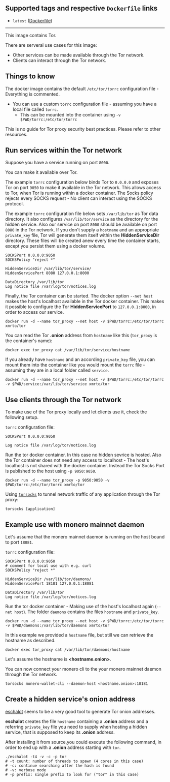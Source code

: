## Supported tags and respective `Dockerfile` links
* `latest` ([Dockerfile](https://github.com/XMRto/tor/blob/master/Dockerfile))

---

This image contains Tor.

There are serveral use cases for this image:
* Other services can be made available through the Tor network.
* Clients can interact through the Tor network.

## Things to know

The docker image contains the default `/etc/tor/torrc` configuration file - Everything is commented.

* You can use a custom `torrc` configuration file - assuming you have a local file called `torrc`.
  - This can be mounted into the container using `-v $PWD/torrc:/etc/tor/torrc`

This is no guide for Tor proxy security best practices. Please refer to other resources.

## Run services within the Tor network

Suppose you have a service running on port `8000`.

You can make it available over Tor.

The example `torrc` configuration below binds Tor to `0.0.0.0` and exposes Tor on port `9050` to make it available in the Tor network. This allows access to Tor, when Tor is running within a docker container.
The Socks policy rejects every SOCKS request - No client can interact using the SOCKS protocol.

The example `torrc` configuration file below sets `/var/lib/tor` as Tor data directory. It also configures `/var/lib/tor/service` as the directory for the hidden service. Also our service on port `8000` should be available on port `8080` in the Tor network.
If you don't supply a `hostname` and an appropriate `private_key` file, Tor will generate them itself within the **HiddenServiceDir** directory. These files will be created anew every time the container starts, except you persist them using a docker volume.

```
SOCKSPort 0.0.0.0:9050
SOCKSPolicy "reject *"

HiddenServiceDir /var/lib/tor/service/
HiddenServicePort 8080 127.0.0.1:8000

DataDirectory /var/lib/tor
Log notice file /var/log/tor/notices.log
```

Finally, the Tor container can be started.
The docker option `--net host` makes the host's localhost available in the Tor docker container. This makes it possible to configure the Tor **HiddenServicePort** to `127.0.0.1:8000`, in order to access our service.

```
docker run -d --name tor_proxy --net host -v $PWD/torrc:/etc/tor/torrc xmrto/tor
```

You can read the Tor **.onion** address from `hostname` like this (`tor_proxy` is the container's name):

`docker exec tor_proxy cat /var/lib/tor/service/hostname`

If you already have `hostname` and an according `private_key` file, you can mount them into the container like you would mount the `torrc` file - assuming they are in a local folder called `service`.

```
docker run -d --name tor_proxy --net host -v $PWD/torrc:/etc/tor/torrc -v $PWD/service:/var/lib/tor/service xmrto/tor
```


## Use clients through the Tor network

To make use of the Tor proxy locally and let clients use it, check the following setup.

`torrc` configuration file:

```
SOCKSPort 0.0.0.0:9050

Log notice file /var/log/tor/notices.log

```

Run the tor docker container. In this case no hidden sevrice is hosted. Also the Tor container does not need any access to localhost - The host's localhost is not shared with the docker container. Instead the Tor Socks Port is published to the host using `-p 9050:9050`.

```
docker run -d --name tor_proxy -p 9050:9050 -v $PWD/torrc:/etc/tor/torrc xmrto/tor
```

Using [`torsocks`](https://trac.torproject.org/projects/tor/wiki/doc/torsocks) to tunnel network traffic of any application through the Tor proxy:

```
torsocks [application]
``` 


## Example use with monero mainnet daemon

Let's assume that the monero mainnet daemon is running on the host bound to port `18081`.

`torrc` configuration file:

```
SOCKSPort 0.0.0.0:9050
# comment for local use with e.g. curl
SOCKSPolicy "reject *"

HiddenServiceDir /var/lib/tor/daemons/
HiddenServicePort 18181 127.0.0.1:18081

DataDirectory /var/lib/tor
Log notice file /var/log/tor/notices.log
```

Run the tor docker container - Making use of the host's localhost again (`--net host`). The folder `daemons` contains the files `hostname` and `private_key`.

```
docker run -d --name tor_proxy --net host -v $PWD/torrc:/etc/tor/torrc -v $PWD/daemons:/var/lib/tor/daemons xmrto/tor
```

In this example we provided a `hostname` file, but still we can retrieve the hostname as described.

`docker exec tor_proxy cat /var/lib/tor/daemons/hostname`

Let's assume the hostname is **<hostname.onion>**.

You can now connect your monero cli to the your monero mainnet daemon through the Tor network.

```
torsocks monero-wallet-cli --daemon-host <hostname.onion>:18181
```


## Create a hidden service's onion address

[eschalot](https://github.com/ReclaimYourPrivacy/eschalot) seems to be a very good tool to generate Tor onion addresses.

**eschalot** creates the file `hostname` containing a **.onion** address and a referring `private_key` file you need to supply when hosting a hidden service, that is supposed to keep its **.onion** address.

After installing it from source,you could execute the following command, in order to end up with a **.onion** address starting with `tor`.

```
./eschalot -t4 -v -c -p tor
# -t count: number of threads to spawn (4 cores in this case)
# -c: continue searching after the hash is found
# -v: verbose mode
# -p prefix: single prefix to look for ("tor" in this case)
```


